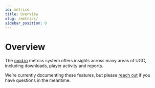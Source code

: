```yaml
---
id: metrics
title: Overview
slug: /metrics/
sidebar_position: 0
---
```


# Overview

The [mod.io](https://mod.io/) metrics system offers insights across many areas of UGC, including downloads, player activity and reports.

We’re currently documenting these features, but please [reach out](mailto:developers@mod.io) if you have questions in the meantime.